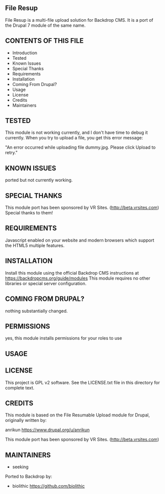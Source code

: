 File Resup
---------------------

File Resup is a multi-file upload solution for Backdrop CMS.  It is a port of the Drupal 7 module of the same name.

CONTENTS OF THIS FILE
---------------------

 - Introduction
 - Tested
 - Known Issues
 - Special Thanks
 - Requirements
 - Installation
 - Coming From Drupal?
 - Usage
 - License
 - Credits
 - Maintainers

TESTED
-----

This module is not working currently, and I don't have time to debug it currently.
When you try to upload a file, you get this error message:

"An error occurred while uploading file dummy.jpg. Please click Upload to retry."

KNOWN ISSUES
---------------------

ported but not currently working.

SPECIAL THANKS
--------------

This module port has been sponsored by VR Sites. (http://beta.vrsites.com)  Special thanks to them!

REQUIREMENTS
------------

Javascript enabled on your website and modern browsers which support the HTML5 multiple features.

INSTALLATION
------------

Install this module using the official Backdrop CMS instructions at https://backdropcms.org/guide/modules
This module requires no other libraries or special server configuration.

COMING FROM DRUPAL?
-------------------

nothing substantially changed.

PERMISSIONS
------------

yes, this module installs permissions for your roles to use

USAGE
-----



LICENSE
-------

This project is GPL v2 software. See the LICENSE.txt file in this directory for complete text.

CREDITS
-----------

This module is based on the File Resumable Upload module for Drupal, originally written by:

anrikun <https://www.drupal.org/u/anrikun>

This module port has been sponsored by VR Sites. (http://beta.vrsites.com)

MAINTAINERS
-----------

- seeking

Ported to Backdrop by:

- biolithic <https://github.com/biolithic>
